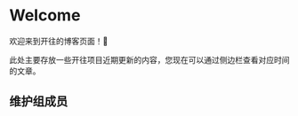 <script setup>
import Maintainers from '../.vitepress/theme/components/Maintainers.vue'
</script>

# Welcome

欢迎来到开往的博客页面！:tada:

此处主要存放一些开往项目近期更新的内容，您现在可以通过侧边栏查看对应时间的文章。

## 维护组成员

<Maintainers>
<template #active></template>
<template #inactive></template>
</Maintainers>
